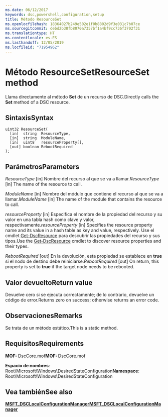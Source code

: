 ```yaml
---
ms.date: 06/12/2017
keywords: dsc,powershell,configuration,setup
title: Método ResourceSet
ms.openlocfilehash: 18364027b249e502e1f0b8802d9f3e031c7b07ce
ms.sourcegitcommit: debd2b38fb8070a7357bf1a4bf9cc736f3702f31
ms.translationtype: HT
ms.contentlocale: es-ES
ms.lasthandoff: 12/05/2019
ms.locfileid: "71954962"
---
```

# <a name="resourceset-method"></a><span data-ttu-id="350d9-103">Método ResourceSet</span><span class="sxs-lookup"><span data-stu-id="350d9-103">ResourceSet method</span></span>

<span data-ttu-id="350d9-104">Llama directamente al método **Set** de un recurso de DSC.</span><span class="sxs-lookup"><span data-stu-id="350d9-104">Directly calls the **Set** method of a DSC resource.</span></span>

## <a name="syntax"></a><span data-ttu-id="350d9-105">Sintaxis</span><span class="sxs-lookup"><span data-stu-id="350d9-105">Syntax</span></span>

```mof
uint32 ResourceSet(
  [in]  string  ResourceType,
  [in]  string  ModuleName,
  [in]  uint8   resourceProperty[],
  [out] boolean RebootRequired
);
```

## <a name="parameters"></a><span data-ttu-id="350d9-106">Parámetros</span><span class="sxs-lookup"><span data-stu-id="350d9-106">Parameters</span></span>

<span data-ttu-id="350d9-107">*ResourceType* \[in\] Nombre del recurso al que se va a llamar.</span><span class="sxs-lookup"><span data-stu-id="350d9-107">*ResourceType* \[in\] The name of the resource to call.</span></span>

<span data-ttu-id="350d9-108">*ModuleName* \[in\] Nombre del módulo que contiene el recurso al que se va a llamar.</span><span class="sxs-lookup"><span data-stu-id="350d9-108">*ModuleName* \[in\] The name of the module that contains the resource to call.</span></span>

<span data-ttu-id="350d9-109">*resourceProperty* \[in\] Especifica el nombre de la propiedad del recurso y su valor en una tabla hash como clave y valor, respectivamente.</span><span class="sxs-lookup"><span data-stu-id="350d9-109">*resourceProperty* \[in\] Specifies the resource property name and its value in a hash table as key and value, respectively.</span></span> <span data-ttu-id="350d9-110">Use el cmdlet [Get-DscResource](/powershell/module/PSDesiredStateConfiguration/Get-DscResource) para descubrir las propiedades del recurso y sus tipos.</span><span class="sxs-lookup"><span data-stu-id="350d9-110">Use the [Get-DscResource](/powershell/module/PSDesiredStateConfiguration/Get-DscResource) cmdlet to discover resource properties and their types.</span></span>

<span data-ttu-id="350d9-111">*RebootRequired* \[out\] En la devolución, esta propiedad se establece en **true** si el nodo de destino debe reiniciarse.</span><span class="sxs-lookup"><span data-stu-id="350d9-111">*RebootRequired* \[out\] On return, this property is set to **true** if the target node needs to be rebooted.</span></span>

## <a name="return-value"></a><span data-ttu-id="350d9-112">Valor devuelto</span><span class="sxs-lookup"><span data-stu-id="350d9-112">Return value</span></span>

<span data-ttu-id="350d9-113">Devuelve cero si se ejecuta correctamente; de lo contrario, devuelve un código de error.</span><span class="sxs-lookup"><span data-stu-id="350d9-113">Returns zero on success; otherwise returns an error code.</span></span>

## <a name="remarks"></a><span data-ttu-id="350d9-114">Observaciones</span><span class="sxs-lookup"><span data-stu-id="350d9-114">Remarks</span></span>

<span data-ttu-id="350d9-115">Se trata de un método estático.</span><span class="sxs-lookup"><span data-stu-id="350d9-115">This is a static method.</span></span>

## <a name="requirements"></a><span data-ttu-id="350d9-116">Requisitos</span><span class="sxs-lookup"><span data-stu-id="350d9-116">Requirements</span></span>

<span data-ttu-id="350d9-117">**MOF:** DscCore.mof</span><span class="sxs-lookup"><span data-stu-id="350d9-117">**MOF:** DscCore.mof</span></span>

<span data-ttu-id="350d9-118">**Espacio de nombres**: Root\Microsoft\Windows\DesiredStateConfiguration</span><span class="sxs-lookup"><span data-stu-id="350d9-118">**Namespace**: Root\Microsoft\Windows\DesiredStateConfiguration</span></span>

## <a name="see-also"></a><span data-ttu-id="350d9-119">Vea también</span><span class="sxs-lookup"><span data-stu-id="350d9-119">See also</span></span>

[<span data-ttu-id="350d9-120">**MSFT_DSCLocalConfigurationManager**</span><span class="sxs-lookup"><span data-stu-id="350d9-120">**MSFT_DSCLocalConfigurationManager**</span></span>](msft-dsclocalconfigurationmanager.md)

